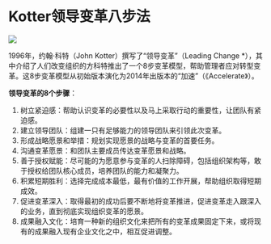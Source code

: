 # Kotter领导变革八步法

![](https://s3.bmp.ovh/imgs/2022/04/13/c623efe6a30db90f.png)

1996年，约翰·科特（John Kotter）撰写了“领导变革”（Leading Change *），其中介绍了人们改变组织的方科特推出了一个8步变革模型，帮助管理者应对转型变革。这8步变革模型从初始版本演化为2014年出版本的“加速”（《Accelerate》）。

**领导变革的8个步骤**：

1. 树立紧迫感：帮助认识变革的必要性以及马上采取行动的重要性，让团队有紧迫感。
2. 建立领导团队：组建一只有足够能力的领导团队来引领此次变革。
3. 形成战略愿景和举措：规划实现愿景的战略与变革的首要任务。
4. 沟通变革愿景：和团队主要成员传达变革愿景和战略。
5. 善于授权赋能：尽可能的为愿意参与变革的人扫除障碍，包括组织架构等，敢于授权给团队核心成员，培养团队的能力和凝聚力。
6. 积累短期胜利：选择完成成本最低，最有价值的工作开展，帮助组织取得短期成效。
7. 促进变革深入：取得最初的成功后要不断地将变革推进，促进变革走入跟深入的业务，直到彻底实现组织变革的愿景。
8. 成果融入文化：培育一种新的组织文化来把所有的变革成果固定下来，或将现有的成果融入现有企业文化之中，相互促进调整。
